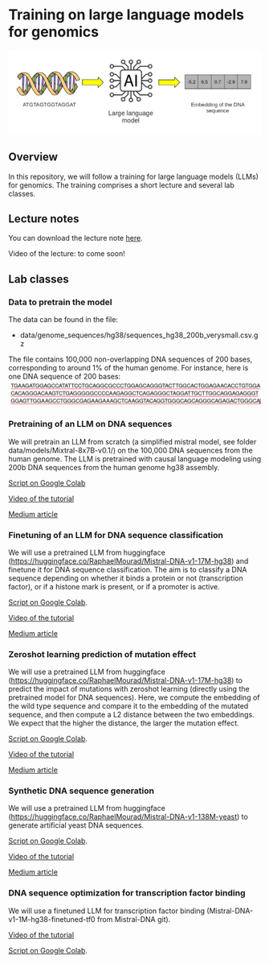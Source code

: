 # Training on large language models for genomics

![alt text](illustration.png)

## Overview

In this repository, we will follow a training for large language models (LLMs) for genomics. The training comprises a short lecture and several lab classes. 

## Lecture notes

You can download the lecture note [here](CM_llm_genomics.pdf).

Video of the lecture: to come soon!


## Lab classes


### Data to pretrain the model

The data can be found in the file: 
- data/genome_sequences/hg38/sequences_hg38_200b_verysmall.csv.gz 

The file contains 100,000 non-overlapping DNA sequences of 200 bases, corresponding to around 1% of the human genome. For instance, here is one DNA sequence of 200 bases:
![alt text](dna_seq_200b.png)

### Pretraining of an LLM on DNA sequences

We will pretrain an LLM from scratch (a simplified mistral model, see folder data/models/Mixtral-8x7B-v0.1/) on the 100,000 DNA sequences from the human genome. 
The LLM is pretrained with causal language modeling using 200b DNA sequences from the human genome hg38 assembly.

[Script on Google Colab](https://colab.research.google.com/drive/1gcw_MYiqwB-pbVYHIx8kevx-ZD7sqMxL#scrollTo=JTYKjBrwRSU6)

[Video of the tutorial](https://www.youtube.com/watch?v=jY9ieFUM3cw)

[Medium article](https://medium.com/@morphos77/mistral-dna-mistral-model-for-genomics-e800e8349ed4)

### Finetuning of an LLM for DNA sequence classification

We will use a pretrained LLM from huggingface (https://huggingface.co/RaphaelMourad/Mistral-DNA-v1-17M-hg38) and finetune it for DNA sequence classification. 
The aim is to classify a DNA sequence depending on whether it binds a protein or not (transcription factor), or if a histone mark is present, or if a promoter is active.

[Script on Google Colab](https://colab.research.google.com/drive/19AQsrmiCnEfvgHKz7HQ27-vFsHQogrya).

[Video of the tutorial](https://youtu.be/Ohwi8pHlemc?si=lVjwIeKJMJkPZt1l)

[Medium article](https://medium.com/@morphos77/mistral-dna-mistral-model-for-genomics-e800e8349ed4)

### Zeroshot learning prediction of mutation effect

We will use a pretrained LLM from huggingface (https://huggingface.co/RaphaelMourad/Mistral-DNA-v1-17M-hg38) to predict the impact of mutations with zeroshot learning (directly using the pretrained model for DNA sequences).
Here, we compute the embedding of the wild type sequence and compare it to the embedding of the mutated sequence, and then compute a L2 distance between the two embeddings.
We expect that the higher the distance, the larger the mutation effect.

[Script on Google Colab](https://colab.research.google.com/drive/1cn_0BBi13Fq2hIFAI9_t9IGmp5O-D2vs#scrollTo=Q_UgR6UsOgPn).

[Video of the tutorial](https://youtu.be/jAAVGINhMBo)

[Medium article](https://medium.com/@raphaeldaroum/how-to-predict-the-impact-of-dna-mutations-with-ai-and-zero-shot-learning-2d0022938e70)

### Synthetic DNA sequence generation

We will use a pretrained LLM from huggingface (https://huggingface.co/RaphaelMourad/Mistral-DNA-v1-138M-yeast) to generate artificial yeast DNA sequences.

[Script on Google Colab](https://colab.research.google.com/drive/1ej879r_AWGjVju74eTUYhCctj-c8IPob#scrollTo=9yi5HmkTxgY5).

[Video of the tutorial](https://youtu.be/F4v5KdFHrXw)

[Medium article](https://medium.com/@raphaeldaroum/how-to-generate-artificial-dna-sequences-with-an-llm-5da6da031d57)

### DNA sequence optimization for transcription factor binding

We will use a finetuned LLM for transcription factor binding (Mistral-DNA-v1-1M-hg38-finetuned-tf0 from Mistral-DNA  git). 

[Video of the tutorial](https://youtu.be/7l20tG8vKm8)

[Script on Google Colab](https://colab.research.google.com/drive/1wNLRBwROuZoSiQ6NjcT4VzLIQftP7ERP#scrollTo=rKEzACkjcj7N).


